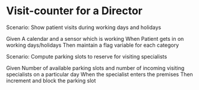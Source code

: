 # Visit-counter for a Director

Scenario: Show patient visits during working days and holidays

  Given A calendar and a sensor which is working
  When Patient gets in on working days/holidays
  Then maintain a flag variable for each category

Scenario: Compute parking slots to reserve for visiting specialists

  Given Number of available parking slots and number of incoming visiting specialists on a particular day
  When the specialist enters the premises
  Then increment and block the parking slot
